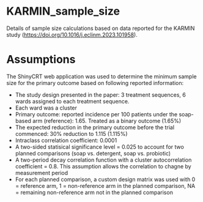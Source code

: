 # KARMIN_sample_size
Details of sample size calculations based on data reported for the KARMIN study (https://doi.org/10.1016/j.eclinm.2023.101958).

# Assumptions

The ShinyCRT web application was used to determine the minimum sample size for the primary outcome based on following reported information:

* The study design presented in the paper: 3 treatment sequences, 6 wards assigned to each treatment sequence.
* Each ward was a cluster
* Primary outcome: reported incidence per 100 patients under the soap-based arm (reference): 1.65. Treated as a binary outcome (1.65%)
* The expected reduction in the primary outcome before the trial commenced: 30% reduction to 1.115 (1.115%)
* Intraclass correlation coefficient: 0.0001
* A two-sided statisical significance level = 0.025 to account for two planned comparisons (soap vs. detergent, soap vs. probiotic)
* A two-period decay correlation function with a cluster autocorrelation coefficient = 0.8. This assumption allows the correlation to chagne by measurement period
* For each planned comparison, a custom design matrix was used with 0 = reference arm, 1 = non-reference arm in the planned comparison, NA =  remaining non-reference arm not in the planned comparison

